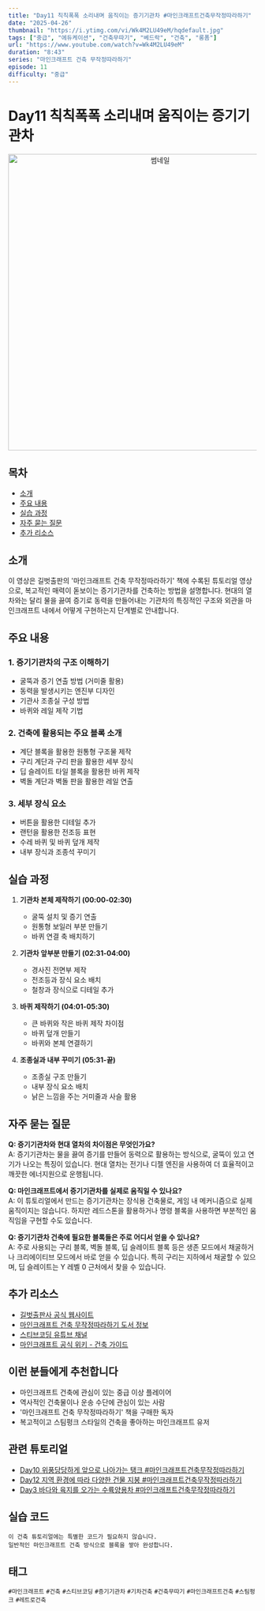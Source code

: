 ```yaml
---
title: "Day11 칙칙폭폭 소리내며 움직이는 증기기관차 #마인크래프트건축무작정따라하기"
date: "2025-04-26"
thumbnail: "https://i.ytimg.com/vi/Wk4M2LU49eM/hqdefault.jpg"
tags: ["중급", "에듀케이션", "건축무따기", "베드락", "건축", "롱폼"]
url: "https://www.youtube.com/watch?v=Wk4M2LU49eM"
duration: "8:43"
series: "마인크래프트 건축 무작정따라하기"
episode: 11
difficulty: "중급"
---
```

# Day11 칙칙폭폭 소리내며 움직이는 증기기관차
<div align="center">
  <img src="https://i.ytimg.com/vi/Wk4M2LU49eM/hqdefault.jpg" alt="썸네일" width="600"/>
</div>

## 목차
- [소개](#소개)
- [주요 내용](#주요-내용)
- [실습 과정](#실습-과정)
- [자주 묻는 질문](#자주-묻는-질문)
- [추가 리소스](#추가-리소스)

## 소개
이 영상은 길벗출판의 '마인크래프트 건축 무작정따라하기' 책에 수록된 튜토리얼 영상으로, 복고적인 매력이 돋보이는 증기기관차를 건축하는 방법을 설명합니다. 현대의 열차와는 달리 물을 끓여 증기로 동력을 만들어내는 기관차의 특징적인 구조와 외관을 마인크래프트 내에서 어떻게 구현하는지 단계별로 안내합니다.

## 주요 내용
### 1. 증기기관차의 구조 이해하기
- 굴뚝과 증기 연출 방법 (거미줄 활용)
- 동력을 발생시키는 엔진부 디자인
- 기관사 조종실 구성 방법
- 바퀴와 레일 제작 기법

### 2. 건축에 활용되는 주요 블록 소개
- 계단 블록을 활용한 원통형 구조물 제작
- 구리 계단과 구리 판을 활용한 세부 장식
- 딥 슬레이트 타일 블록을 활용한 바퀴 제작
- 벽돌 계단과 벽돌 판을 활용한 레일 연출

### 3. 세부 장식 요소
- 버튼을 활용한 디테일 추가
- 랜턴을 활용한 전조등 표현
- 수레 바퀴 및 바퀴 덮개 제작
- 내부 장식과 조종석 꾸미기

## 실습 과정
1. **기관차 본체 제작하기 (00:00-02:30)**
   - 굴뚝 설치 및 증기 연출
   - 원통형 보일러 부분 만들기
   - 바퀴 연결 축 배치하기
   
2. **기관차 앞부분 만들기 (02:31-04:00)**
   - 경사진 전면부 제작
   - 전조등과 장식 요소 배치
   - 철창과 장식으로 디테일 추가

3. **바퀴 제작하기 (04:01-05:30)**
   - 큰 바퀴와 작은 바퀴 제작 차이점
   - 바퀴 덮개 만들기
   - 바퀴와 본체 연결하기

4. **조종실과 내부 꾸미기 (05:31-끝)**
   - 조종실 구조 만들기
   - 내부 장식 요소 배치
   - 낡은 느낌을 주는 거미줄과 사슬 활용

## 자주 묻는 질문
**Q: 증기기관차와 현대 열차의 차이점은 무엇인가요?**  
A: 증기기관차는 물을 끓여 증기를 만들어 동력으로 활용하는 방식으로, 굴뚝이 있고 연기가 나오는 특징이 있습니다. 현대 열차는 전기나 디젤 엔진을 사용하여 더 효율적이고 깨끗한 에너지원으로 운행됩니다.

**Q: 마인크래프트에서 증기기관차를 실제로 움직일 수 있나요?**  
A: 이 튜토리얼에서 만드는 증기기관차는 장식용 건축물로, 게임 내 메커니즘으로 실제 움직이지는 않습니다. 하지만 레드스톤을 활용하거나 명령 블록을 사용하면 부분적인 움직임을 구현할 수도 있습니다.

**Q: 증기기관차 건축에 필요한 블록들은 주로 어디서 얻을 수 있나요?**  
A: 주로 사용되는 구리 블록, 벽돌 블록, 딥 슬레이트 블록 등은 생존 모드에서 채굴하거나 크리에이티브 모드에서 바로 얻을 수 있습니다. 특히 구리는 지하에서 채굴할 수 있으며, 딥 슬레이트는 Y 레벨 0 근처에서 찾을 수 있습니다.

## 추가 리소스
- [길벗출판사 공식 웹사이트](https://www.gilbut.co.kr/)
- [마인크래프트 건축 무작정따라하기 도서 정보](https://www.gilbut.co.kr/book/view?bookcode=BN003337)
- [스티브코딩 유튜브 채널](https://www.youtube.com/c/스티브코딩)
- [마인크래프트 공식 위키 - 건축 가이드](https://minecraft.fandom.com/wiki/Tutorials/Building_guides)

## 이런 분들에게 추천합니다
- 마인크래프트 건축에 관심이 있는 중급 이상 플레이어
- 역사적인 건축물이나 운송 수단에 관심이 있는 사람
- '마인크래프트 건축 무작정따라하기' 책을 구매한 독자
- 복고적이고 스팀펑크 스타일의 건축을 좋아하는 마인크래프트 유저

## 관련 튜토리얼
- [Day10 위풍당당하게 앞으로 나아가는 탱크 #마인크래프트건축무작정따라하기](https://www.youtube.com/watch?v=6m_MOj9q0Wk)
- [Day12 지역 환경에 따라 다양한 건물 지붕 #마인크래프트건축무작정따라하기](https://www.youtube.com/watch?v=XtRyYpjjMQk)
- [Day3 바다와 육지를 오가는 수륙양용차 #마인크래프트건축무작정따라하기](https://www.youtube.com/watch?v=p85qURhIZu8)

## 실습 코드
```
이 건축 튜토리얼에는 특별한 코드가 필요하지 않습니다. 
일반적인 마인크래프트 건축 방식으로 블록을 쌓아 완성합니다.
```

## 태그
`#마인크래프트` `#건축` `#스티브코딩` `#증기기관차` `#기차건축` `#건축무따기` `#마인크래프트건축` `#스팀펑크` `#레트로건축`
